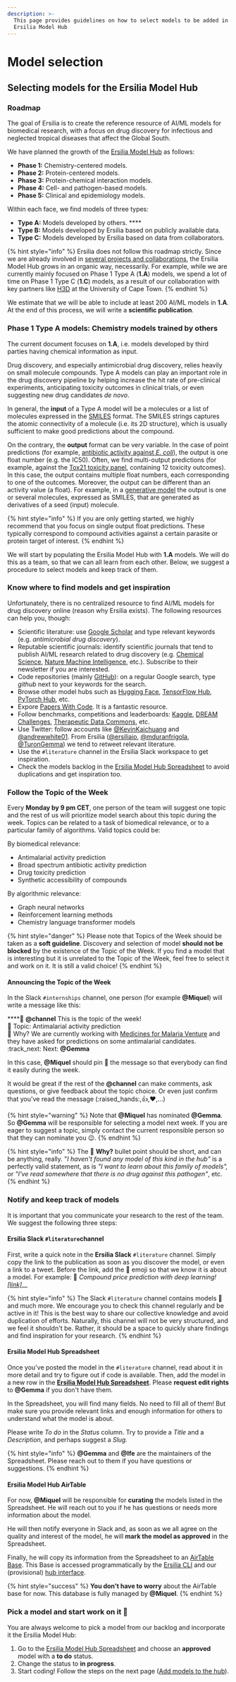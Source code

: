 ```yaml
---
description: >-
  This page provides guidelines on how to select models to be added in the
  Ersilia Model Hub
---
```


# Model selection

## Selecting models for the Ersilia Model Hub

### Roadmap

The goal of Ersilia is to create the reference resource of AI/ML models for biomedical research, with a focus on drug discovery for infectious and neglected tropical diseases that affect the Global South.

We have planned the growth of the [Ersilia Model Hub](https://ersilia.io/model-hub) as follows:

* **Phase 1:** Chemistry-centered models.
* **Phase 2:** Protein-centered models.
* **Phase 3:** Protein-chemical interaction models.
* **Phase 4:** Cell- and pathogen-based models.
* **Phase 5:** Clinical and epidemiology models.

Within each face, we find models of three types:

* **Type A:** Models developed by others. ****&#x20;
* **Type B:** Models developed by Ersilia based on publicly available data.
* **Type C:** Models developed by Ersilia based on data from collaborators.

{% hint style="info" %}
Ersilia does not follow this roadmap strictly. Since we are already involved in [several projects and collaborations](https://ersilia.io/projects), the Ersilia Model Hub grows in an organic way, necessarily. For example, while we are currently mainly focused on Phase 1 Type A (**1.A**) models, we spend a lot of time on Phase 1 Type C (**1.C**) models, as a result of our collaboration with key partners like [H3D](http://www.h3d.uct.ac.za/) at the University of Cape Town.
{% endhint %}

We estimate that we will be able to include at least 200 AI/ML models in **1.A**. At the end of this process, we will write a **scientific publication**.

### Phase 1 Type A models: Chemistry models trained by others

The current document focuses on **1.A**, i.e. models developed by third parties having chemical information as input.

Drug discovery, and especially antimicrobial drug discovery, relies heavily on small molecule compounds. Type A models can play an important role in the drug discovery pipeline by helping increase the hit rate of pre-clinical experiments, anticipating toxicity outcomes in clinical trials, or even suggesting new drug candidates _de novo_.

In general, the **input** of a Type A model will be a molecules or a list of molecules expressed in the [SMILES](https://en.wikipedia.org/wiki/Simplified\_molecular-input\_line-entry\_system) format. The SMILES strings captures the atomic connectivity of a molecule (i.e. its 2D structure), which is usually sufficient to make good predictions about the compound.

On the contrary, the **output** format can be very variable. In the case of point predictions (for example, [antibiotic activity against _E. coli_](https://github.com/ersilia-os/eos4e40)), the output is one float number (e.g. the IC50). Often, we find multi-output predictions (for example, against the [Tox21 toxicity panel](https://github.com/ersilia-os/eos69p9), containing 12 toxicity outcomes). In this case, the output contains multiple float numbers, each corresponding to one of the outcomes. Moreover, the output can be different than an activity value (a float). For example, in a [generative model](https://github.com/ersilia-os/chem-sampler) the output is one or several molecules, expressed as SMILES, that are generated as derivatives of a seed (input) molecule.

{% hint style="info" %}
If you are only getting started, we highly recommend that you focus on single output float predictions. These typically correspond to compound activities against a certain parasite or protein target of interest.
{% endhint %}

We will start by populating the Ersilia Model Hub with **1.A** models. We will do this as a team, so that we can all learn from each other. Below, we suggest a procedure to select models and keep track of them.

### Know where to find models and get inspiration

Unfortunately, there is no centralized resource to find AI/ML models for drug discovery online (reason why Ersilia exists). The following resources can help you, though:

* Scientific literature: use [Google Scholar](https://scholar.google.com) and type relevant keywords (e.g. _antimicrobial drug discovery_).
* Reputable scientific journals: identify scientific journals that tend to publish AI/ML research related to drug discovery (e.g. [Chemical Science](https://www.rsc.org/journals-books-databases/about-journals/chemical-science/), [Nature Machine Intelligence](https://www.nature.com/natmachintell/), etc.). Subscribe to their newsletter if you are interested.
* Code repositories (mainly [GitHub](https://github.com)): on a regular Google search, type _github_ next to your keywords for the search.
* Browse other model hubs such as [Hugging Face](https://huggingface.co), [TensorFlow Hub](https://tensorflow.org/hub), [PyTorch Hub](https://pytorch.org/hub), etc.
* Expore [Papers With Code](https://paperswithcode.com/). It is a fantastic resource.
* Follow benchmarks, competitions and leaderboards: [Kaggle](https://www.kaggle.com/), [DREAM Challenges](https://dreamchallenges.org/), [Therapeutic Data Commons](https://tdcommons.ai/), etc.
* Use Twitter: follow accounts like [@KevinKaichuang](https://twitter.com/KevinKaichuang) and [@andrewwhite01](https://twitter.com/andrewwhite01). From Ersilia ([@ersiliaio](https://twitter.com/ersiliaio), [@mduranfrigola](https://twitter.com/mduranfrigola), [@TuronGemma](https://twitter.com/TuronGemma)) we tend to retweet relevant literature.
* Use the `#literature` channel in the Ersilia Slack workspace to get inspiration.
* Check the models backlog in the [Ersilia Model Hub Spreadsheet](https://docs.google.com/spreadsheets/d/1TQdei8kkF6zMGyDn0km0qmjZb6p-PM9gsBnSWg3637s/edit?usp=sharing) to avoid duplications and get inspiration too.

### Follow the Topic of the Week

Every **Monday by 9 pm CET**, one person of the team will suggest one topic and the rest of us will prioritize model search about this topic during the week. Topics can be related to a task of biomedical relevance, or to a particular family of algorithms. Valid topics could be:

By biomedical relevance:

* Antimalarial activity prediction
* Broad spectrum antibiotic activity prediction
* Drug toxicity prediction
* Synthetic accessibility of compounds

By algorithmic relevance:

* Graph neural networks
* Reinforcement learning methods
* Chemistry language transformer models

{% hint style="danger" %}
Please note that Topics of the Week should be taken as a **soft guideline**. Discovery and selection of model **should not be blocked** by the existence of the Topic of the Week. If you find a model that is interesting but it is unrelated to the Topic of the Week, feel free to select it and work on it. It is still a valid choice!
{% endhint %}

#### Announcing the Topic of the Week

In the Slack `#internships` channel, one person (for example **@Miquel**) will write a message like this:

****:calendar: **@channel** This is the topic of the week!\
:robot: Topic: Antimalarial activity prediction\
:thinking: Why? We are currently working with [Medicines for Malaria Venture](https://mmv.org) and they have asked for predictions on some antimalarial candidates.\
:track\_next: Next: **@Gemma**

In this case, **@Miquel** should pin :pushpin: the message so that everybody can find it easily during the week.

It would be great if the rest of the **@channel** can make comments, ask questions, or give feedback about the topic choice. Or even just confirm that you've read the message (:raised\_hands:,:thumbsup:,:heart:,...)

{% hint style="warning" %}
Note that **@Miquel** has nominated **@Gemma**. So **@Gemma** will be responsible for selecting a model next week. If you are eager to suggest a topic, simply contact the current responsible person so that they can nominate you :wink:.
{% endhint %}

{% hint style="info" %}
The :thinking: **Why?** bullet point should be short, and can be anything, really. "_I haven't found any model of this kind in the hub"_ is a perfectly valid statement, as is _"I want to learn about this family of models",_ or _"I've read somewhere that there is no drug against this pathogen"_, etc.
{% endhint %}

### Notify and keep track of models

It is important that you communicate your research to the rest of the team. We suggest the following three steps:

#### Ersilia Slack `#literature`channel

First, write a quick note in the **Ersilia Slack** `#literature` channel. Simply copy the link to the publication as soon as you discover the model, or even a link to a tweet. Before the link, add the :robot: emoji so that we know it is about a model. For example: :robot: _Compound price prediction with deep learning!_ [_\[link\]_](https://chemrxiv.org/engage/chemrxiv/article-details/621cf4bace899be245a72621)__

{% hint style="info" %}
The Slack `#literature` channel contains models :robot: and much more. We encourage you to check this channel regularly and be active in it! This is the best way to share our collective knowledge and avoid duplication of efforts. Naturally, this channel will not be very structured, and we feel it shouldn't be. Rather, it should be a space to quickly share findings and find inspiration for your research.
{% endhint %}

#### Ersilia Model Hub Spreadsheet

Once you've posted the model in the `#literature` channel, read about it in more detail and try to figure out if code is available. Then, add the model in a new row in the [**Ersilia Model Hub Spreadsheet**](https://docs.google.com/spreadsheets/d/1TQdei8kkF6zMGyDn0km0qmjZb6p-PM9gsBnSWg3637s/edit?usp=sharing). Please **request edit rights** to **@Gemma** if you don't have them.

In the Spreadsheet, you will find many fields. No need to fill all of them! But make sure you provide relevant links and enough information for others to understand what the model is about.

Please write _To do_ in the _Status_ column. Try to provide a _Title_ and a _Description_, and perhaps suggest a _Slug._&#x20;

{% hint style="info" %}
**@Gemma** and **@Ife** are the maintainers of the Spreadsheet. Please reach out to them if you have questions or suggestions.
{% endhint %}

#### Ersilia Model Hub AirTable

For now, **@Miquel** will be responsible for **curating** the models listed in the Spreadsheet. He will reach out to you if he has questions or needs more information about the model.

He will then notify everyone in Slack and, as soon as we all agree on the quality and interest of the model, he will **mark the model as approved** in the Spreadsheet.

Finally, he will copy its information from the Spreadsheet to an [AirTable Base](https://airtable.com/shrUcrUnd7jB9ChZV). This Base is accessed programmatically by the [Ersilia CLI](https://github.com/ersilia-os) and our (provisional) [hub interface](https://ersilia.io/model-hub).

{% hint style="success" %}
**You don't have to worry** about the AirTable base for now. This database is fully managed by **@Miquel**.
{% endhint %}

### Pick a model and start work on it :rocket:

You are always welcome to pick a model from our backlog and incorporate it the Ersilia Model Hub:

1. Go to the [Ersilia Model Hub Spreadsheet](https://docs.google.com/spreadsheets/d/1TQdei8kkF6zMGyDn0km0qmjZb6p-PM9gsBnSWg3637s/edit?usp=sharing) and choose an **approved** model with a **to do** status.
2. Change the status to **in progress**.
3. Start coding! Follow the steps on the next page ([Add models to the hub](add-models-to-the-hub.md)).
